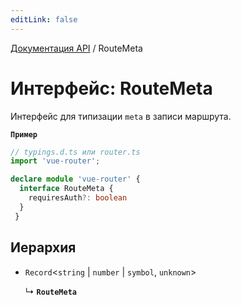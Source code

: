 ```yaml
---
editLink: false
---
```


[Документация API](../index.md) / RouteMeta

# Интерфейс: RouteMeta

Интерфейс для типизации `meta` в записи маршрута.

**`Пример`**

```ts
// typings.d.ts или router.ts
import 'vue-router';

declare module 'vue-router' {
  interface RouteMeta {
    requiresAuth?: boolean
  }
 }
```

## Иерархия

- `Record`<`string` \| `number` \| `symbol`, `unknown`\>

  ↳ **`RouteMeta`**
